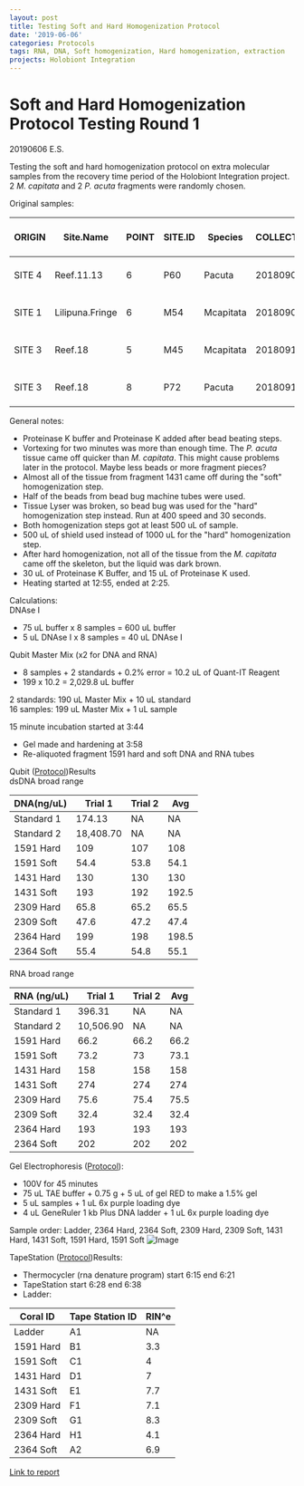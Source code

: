 ```yaml
---
layout: post
title: Testing Soft and Hard Homogenization Protocol
date: '2019-06-06'
categories: Protocols
tags: RNA, DNA, Soft homogenization, Hard homogenization, extraction
projects: Holobiont Integration
---
```


# Soft and Hard Homogenization Protocol Testing Round 1

20190606 E.S.

Testing the soft and hard homogenization protocol on extra molecular samples from the recovery time period of the Holobiont Integration project. 2 *M. capitata* and 2 *P. acuta* fragments were randomly chosen.

Original samples:

| ORIGIN | Site.Name       | POINT | SITE.ID | Species   | COLLECT.DATE | PLUG.ID | TANK# | TREATMENT | ANALYSIS  | TIME  | TIME POINT | SAMPLING.DATE | Dead.Alive | NOTES                        | Sample Location   | Shipment Date | Lab Work                     | Lab Work by | Lab Work Date |
|--------|-----------------|-------|---------|-----------|--------------|---------|-------|-----------|-----------|-------|------------|---------------|------------|------------------------------|-------------------|---------------|------------------------------|-------------|---------------|
| SITE 4 | Reef.11.13      | 6     | P60     | Pacuta    | 20180907     | 1431    | 6     | ATAC      | Molecular | 11:24 | 11         | 20181215      | Alive      | In Tank 6 20181118; off plug | In Transit to URI | 20190206      | Soft and hard homogenization | ES          | 20190606      |
| SITE 1 | Lilipuna.Fringe | 6     | M54     | Mcapitata | 20180908     | 1591    | 8     | ATAC      | Molecular | 10:12 | 11         | 20181215      | Alive      | In Tank 8 20181118           | In Transit to URI | 20190206      | Soft and hard homogenization | ES          | 20190606      |
| SITE 3 | Reef.18         | 5     | M45     | Mcapitata | 20180910     | 2309    | 6     | ATAC      | Molecular | 11:28 | 11         | 20181215      | Alive      | In Tank 6 20181118; off plug | In Transit to URI | 20190206      | Soft and hard homogenization | ES          | 20190606      |
| SITE 3 | Reef.18         | 8     | P72     | Pacuta    | 20180910     | 2364    | 6     | ATAC      | Molecular | 11:27 | 11         | 20181215      | Alive      | In Tank 6 20181118           | In Transit to URI | 20190206      | Soft and hard homogenization | ES          | 20190606      |

General notes:  
- Proteinase K buffer and Proteinase K added after bead beating steps.  
- Vortexing for two minutes was more than enough time. The *P. acuta* tissue came off quicker than *M. capitata*. This might cause problems later in the protocol. Maybe less beads or more fragment pieces?  
- Almost all of the tissue from fragment 1431 came off during the "soft" homogenization step.  
- Half of the beads from bead bug machine tubes were used.  
- Tissue Lyser was broken, so bead bug was used for the "hard" homogenization step instead. Run at 400 speed and 30 seconds.  
- Both homogenization steps got at least 500 uL of sample.  
- 500 uL of shield used instead of 1000 uL for the "hard" homogenization step.  
- After hard homogenization, not all of the tissue from the *M. capitata* came off the skeleton, but the liquid was dark brown.  
- 30 uL of Proteinase K Buffer, and 15 uL of Proteinase K used.  
- Heating started at 12:55, ended at 2:25.  

Calculations:  
DNAse I  
- 75 uL buffer x 8 samples = 600 uL buffer  
- 5 uL DNAse I x 8 samples = 40 uL DNAse I

Qubit Master Mix (x2 for DNA and RNA)  
- 8 samples + 2 standards + 0.2% error = 10.2 uL of Quant-IT Reagent  
- 199 x 10.2 = 2,029.8 uL buffer

2 standards: 190 uL Master Mix + 10 uL standard  
16 samples: 199 uL Master Mix + 1 uL sample  

15 minute incubation started at 3:44  
- Gel made and hardening at 3:58  
- Re-aliquoted fragment 1591 hard and soft DNA and RNA tubes

Qubit ([Protocol](https://github.com/emmastrand/EmmaStrand_Notebook/blob/master/_posts/2019-05-31-Qubit-Protocol.md))Results  
dsDNA broad range

| DNA(ng/uL)    | Trial 1   | Trial 2 | Avg |
|------------|-----------|---------|-------|
| Standard 1 | 174.13    | NA      | NA    |
| Standard 2 | 18,408.70 | NA      | NA    |
| 1591 Hard  | 109       | 107     | 108   |
| 1591 Soft  | 54.4      | 53.8    | 54.1  |
| 1431 Hard  | 130       | 130     | 130   |
| 1431 Soft  | 193       | 192     | 192.5 |
| 2309 Hard  | 65.8      | 65.2    | 65.5  |
| 2309 Soft  | 47.6      | 47.2    | 47.4  |
| 2364 Hard  | 199       | 198     | 198.5 |
| 2364 Soft  | 55.4      | 54.8    | 55.1  |

RNA broad range

| RNA  (ng/uL)      | Trial 1   | Trial 2 | Avg  |
|------------|-----------|---------|------|
| Standard 1 | 396.31    | NA      | NA   |
| Standard 2 | 10,506.90 | NA      | NA   |
| 1591 Hard  | 66.2      | 66.2    | 66.2 |
| 1591 Soft  | 73.2      | 73      | 73.1 |
| 1431 Hard  | 158       | 158     | 158  |
| 1431 Soft  | 274       | 274     | 274  |
| 2309 Hard  | 75.6      | 75.4    | 75.5 |
| 2309 Soft  | 32.4      | 32.4    | 32.4 |
| 2364 Hard  | 193       | 193     | 193  |
| 2364 Soft  | 202       | 202     | 202  |

Gel Electrophoresis ([Protocol](https://meschedl.github.io/MESPutnam_Open_Lab_Notebook/Gel-Protocol/)):
- 100V for 45 minutes  
- 75 uL TAE buffer + 0.75 g + 5 uL of gel RED to make a 1.5% gel  
- 5 uL samples + 1 uL 6x purple loading dye  
- 4 uL GeneRuler 1 kb Plus DNA ladder + 1 uL 6x purple loading dye

Sample order: Ladder, 2364 Hard, 2364 Soft, 2309 Hard, 2309 Soft, 1431 Hard, 1431 Soft, 1591 Hard, 1591 Soft
![Image](https://github.com/emmastrand/EmmaStrand_Notebook/blob/master/images/20190606.jpg?raw=true)

TapeStation ([Protocol](https://github.com/emmastrand/EmmaStrand_Notebook/blob/master/_posts/2019-05-31-TapeStation-Protocol.md))Results:  
- Thermocycler (rna denature program) start 6:15 end 6:21  
- TapeStation start 6:28 end 6:38  
- Ladder:

| Coral ID | Tape Station ID |   RIN^e  |
|-----------------|-------|-----|
| Ladder          | A1    | NA  |
| 1591 Hard       | B1    | 3.3 |
| 1591 Soft       | C1    | 4   |
| 1431 Hard       | D1    | 7   |
| 1431 Soft       | E1    | 7.7 |
| 2309 Hard       | F1    | 7.1 |
| 2309 Soft       | G1    | 8.3 |
| 2364 Hard       | H1    | 4.1 |
| 2364 Soft       | A2    | 6.9 |

[Link to report](https://github.com/emmastrand/EmmaStrand_Notebook/blob/master/TapeStation/2019-06-06%20-%2018.25.53.pdf)

